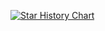 [![Star History Chart](https://api.star-history.com/svg?repos=m-sec-org/EZ,m-sec-org/d-eyes,m-sec-org/ryzesca,m-sec-org/Boom&type=Date&theme=dark)](https://star-history.com/#m-sec-org/EZ&m-sec-org/d-eyes&m-sec-org/ryzesca&m-sec-org/Boom&Date&theme=dark)
